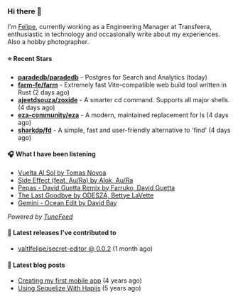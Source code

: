 ### Hi there 👋

I'm [Felipe](https://felipevm.com), currently working as a Engineering Manager at Transfeera, enthusiastic in technology and occasionally write about my experiences. Also a hobby photographer.

#### ⭐ Recent Stars
- **[paradedb/paradedb](https://github.com/paradedb/paradedb)** - Postgres for Search and Analytics (today)
- **[farm-fe/farm](https://github.com/farm-fe/farm)** - Extremely fast Vite-compatible web build tool written in Rust (2 days ago)
- **[ajeetdsouza/zoxide](https://github.com/ajeetdsouza/zoxide)** - A smarter cd command. Supports all major shells. (4 days ago)
- **[eza-community/eza](https://github.com/eza-community/eza)** - A modern, maintained replacement for ls (4 days ago)
- **[sharkdp/fd](https://github.com/sharkdp/fd)** - A simple, fast and user-friendly alternative to &#39;find&#39; (4 days ago)

#### 🎧 What I have been listening
- [Vuelta Al Sol by Tomas Novoa](https://open.spotify.com/track/2Tc7bA1t9DaphQLjpOUfJf)
- [Side Effect (feat. Au/Ra) by Alok, Au/Ra](https://open.spotify.com/track/4oGo7473OiyYAxpx4UpCIR)
- [Pepas - David Guetta Remix by Farruko, David Guetta](https://open.spotify.com/track/75sMhi81W5Tw2AGlOGATuy)
- [The Last Goodbye by ODESZA, Bettye LaVette](https://open.spotify.com/track/4XeIiGpUBshIfs9yrBDVZC)
- [Gemini - Ocean Edit by David Bay](https://open.spotify.com/track/7jL8WUz7wuko9csqPjElyJ)

_Powered by [TuneFeed](https://tunefeed.app?ref=valtlfelipe-gh-profile)_ 

#### 🚀 Latest releases I've contributed to


- [valtlfelipe/secret-editor @ 0.0.2](https://github.com/valtlfelipe/secret-editor/releases/tag/0.0.2) (1 month ago)

#### 📄 Latest blog posts
- [Creating my first mobile app](https://felipevm.com/posts/creating-my-first-mobile-app/) (4 years ago)
- [Using Sequelize With Hapijs](https://felipevm.com/posts/using-sequelize-with-hapijs/) (5 years ago)
